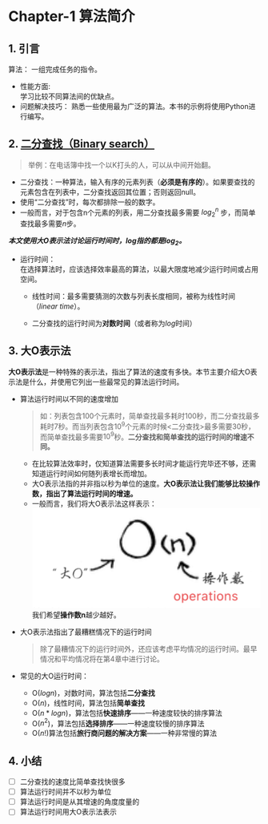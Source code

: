 Chapter-1 算法简介  
===================

## 1. 引言

算法：
  一组完成任务的指令。  

* 性能方面:  
  学习比较不同算法间的优缺点。
* 问题解决技巧：
  熟悉一些使用最为广泛的算法。本书的示例将使用Python进行编写。

## 2. [二分查找（Binary search）](/Chapter-1/Binary%20search.ipynb)

> 举例：在电话簿中找一个以K打头的人，可以从中间开始翻。  

* 二分查找：一种算法，输入有序的元素列表（**必须是有序的**）。如果要查找的元素包含在列表中，二分查找返回其位置；否则返回null。
* 使用“二分查找”时，每次都排除一般的数字。
* 一般而言，对于包含n个元素的列表，用二分查找最多需要
  $log_2^n$
步，而简单查找最多需要$n$步。  

**_本文使用大O表示法讨论运行时间时，$log$指的都是$log_2$。_**

* 运行时间：  
在选择算法时，应该选择效率最高的算法，以最大限度地减少运行时间或占用空间。
  * 线性时间：最多需要猜测的次数与列表长度相同，被称为线性时间（_linear time_）。  

  * 二分查找的运行时间为**对数时间**（或者称为$log$时间）

## 3. 大O表示法

**大O表示法**是一种特殊的表示法，指出了算法的速度有多快。本节主要介绍大O表示法是什么，并使用它列出一些最常见的算法运行时间。  

* 算法运行时间以不同的速度增加  
  >如：列表包含100个元素时，简单查找最多耗时100秒，而二分查找最多耗时7秒。而当列表包含$10^9$个元素的时候<二分查找>最多需要30秒，而简单查找最多需要$10^9$秒。**二分查找和简单查找的运行时间的增速不同。**  

  * 在比较算法效率时，仅知道算法需要多长时间才能运行完毕还不够，还需知道运行时间如何随列表增长而增加。  
  * 大O表示法指的并非指以秒为单位的速度。**大O表示法让我们能够比较操作数，指出了算法运行时间的增速。**
  * 一般而言，我们将大O表示法这样表示：<br>
  ![大O表示法示意图](2022-01-27-12-48-05.png '大O表示法')  
  我们希望**操作数n**越少越好。

* 大O表示法指出了最糟糕情况下的运行时间  
  > 除了最糟情况下的运行时间外，还应该考虑平均情况的运行时间。最早情况和平均情况将在第4章中进行讨论。

* 常见的大O运行时间：
  * O($log n$)，对数时间，算法包括**二分查找**
  * O($n$)，线性时间，算法包括**简单查找**
  * O($n * log n$)，算法包括**快速排序**——一种速度较快的排序算法
  * O($n^2$)，算法包括**选择排序**——一种速度较慢的排序算法
  * O($n!$)算法包括**旅行商问题的解决方案**——一种非常慢的算法

## 4. 小结

- [ ] 二分查找的速度比简单查找快很多
- [ ] 算法运行时间并不以秒为单位
- [ ] 算法运行时间是从其增速的角度度量的
- [ ] 算法运行时间用大O表示法表示
